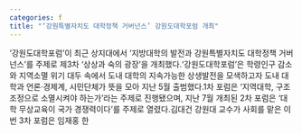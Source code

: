 ```yaml
---
categories: f
title: "‘강원특별자치도 대학정책 거버넌스’ 강원도대학포럼 개최"
---
```

‘강원도대학포럼’이 최근 상지대에서 ‘지방대학의 발전과 강원특별자치도 대학정책 거버넌스’를 주제로 제3차 ‘상상과 숙의 광장’을 개최했다.‘강원도대학포럼’은 학령인구 감소와 지역소멸 위기 대두 속에서 도내 대학의 지속가능한 상생발전을 모색하고자 도내 대학과 언론·경제계, 시민단체가 뜻을 모아 지난 5월 출범했다.1차 포럼은 ‘지역대학, 구조조정으로 소멸시켜야 하는가’라는 주제로 진행됐으며, 지난 7월 개최된 2차 포럼은 ‘대학 무상교육이 국가 경쟁력이다’를 주제로 열렸다.김대건 강원대 교수가 사회를 맡은 이번 3차 포럼은 임재홍 한